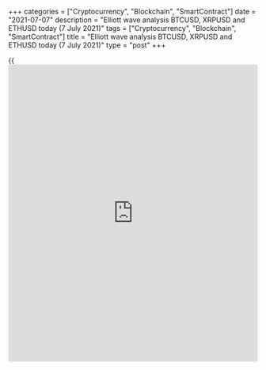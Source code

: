 +++
categories = ["Cryptocurrency", "Blockchain", "SmartContract"]
date = "2021-07-07"
description = "Elliott wave analysis BTCUSD, XRPUSD and ETHUSD today (7 July 2021)"
tags = ["Cryptocurrency", "Blockchain", "SmartContract"]
title = "Elliott wave analysis BTCUSD, XRPUSD and ETHUSD today (7 July 2021)"
type = "post"
+++

{{<iframe id="large-banner" src="https://www.bounty.group/#slide=25.0" width="100%" height="600" scrolling="no" style="border: 0px solid rgb(216, 221, 230); border-radius: 3px;">}}

2021-07-07

2021-07-07

Short-term forecast for BTCUSD, XRPUSD and ETHUSD 07.07.2021Roman Onegin

I welcome my readers!

I have prepared a short-term cryptocurrency forecast based on Elliott
wave analysis of Bitcoin, Ripple, and Ethereum. I offer entry signals to
trade each cryptocurrency.

The cryptocurrency pairs should soon finish leading diagonals and start
declining in corrective waves.

The article covers the following subjects:

##  **Elliott wave Bitcoin analysis**

The upward wave (A) continues developing as a leading diagonal composed
of sub-waves 1-2-3-4-5. There should be developing the final wave of the
diagonal, the upward wave 5. Wave 5 looks like an ending diagonal, as
wave [4] finished further than wave [1]. The price should be moving in
wave [5] composed of sub-waves (3)-(4)-(5) to a level of 38100.00.

### Trading plan for [BTCUSD][1] today:

Buy 34692.50, TP 38100.00

* * *

##  **Elliott wave Ripple analysis**

The XRPUSD market is developing the upward wave A as a leading diagonal.
There have completed sub-waves 1]-[2]-[3]-[4]. There is unfolding the
final sub-wave [5] as a five-wave impulse (1)-(2)-(3)-(4)-(5).
Therefore, the price should be rising in waves (3)-(4)-(5) to a level of
0.760. One could enter long trades in the current situation.

### Trading plan for [XRPUSD][2] **** today:

Buy 0.671, TP 0.760

* * *

##  **Elliott wave Ethereum analysis**

There must be forming the initial part of the bullish simple zigzag
[A]-[B]-[C]. Wave [A] is likely to be a leading diagonal. There have
completed the first four parts. There should be forming the final wave
of the diagonal, sub-wave (5). The price could be rising to a level of
2555.00, marked by a short correction 2. One could enter buy trades in
the current situation.

### Trading plan for [ETHUSD][3] **** today:

Buy 2379.96, TP 2555.00

* * *

P.S. Did you like my article? Share it in social networks: it will be
the best “thank you" :)

Ask me questions and comment below. I’ll be glad to answer your
questions and give necessary explanations.

 **Useful links:**

  * I recommend trying to trade with a reliable broker [here][4]. The system allows you to trade by yourself or copy successful traders from all across the globe.
  * Use my promo-code BLOG for getting deposit bonus 50% on LiteForex platform. Just enter this code in the appropriate field while [depositing][5] your trading account.
  * Telegram chat for traders: <t.me/liteforexengchat>. We are sharing the signals and trading experience
  * Telegram channel with high-quality analytics, Forex reviews, training articles, and other useful things for traders <t.me/liteforex>



## Price chart of BTCUSD in real time mode

The content of this article reflects the author’s opinion and does not
necessarily reflect the official position of LiteForex. The material
published on this page is provided for informational purposes only and
should not be considered as the provision of investment advice for the
purposes of Directive 2004/39/EC.

Rate this article:

{{value}}

( {{count}} {{title}} )

   1. my.liteforex.com/trading/chart?symbol=BTCUSD
   2. my.liteforex.com/trading/chart?symbol=XRPUSD
   3. my.liteforex.com/trading/chart?symbol=ETHUSD
   4. my.liteforex.com/?category=analysts-opinions&slug=short-term-forecast-for-[BTC](https://www.playgroundfx.com/blog/who-is-the-creator-of-bitcoin/)usd-xrpusd-and-ethusd-07072021&openPopup=%2Fregistration%2Fpopup&utm_source=blog&utm_medium=article&utm_campaign=bonus
   5. my.liteforex.com/deposit/?category=analysts-opinions&slug=short-term-forecast-for-[BTC](https://www.playgroundfx.com/blog/who-is-the-creator-of-bitcoin/)usd-xrpusd-and-ethusd-07072021&promo_code=BLOG&utm_source=blog&utm_medium=article&utm_campaign=bonus